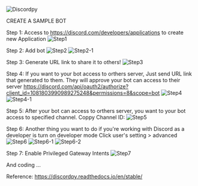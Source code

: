 ![Discordpy](./images/discordpy.png)

CREATE A SAMPLE BOT

Step 1: Access to https://discord.com/developers/applications to create new Application
![Step1](./images/step1.png)

Step 2: Add bot
![Step2](./images/step2.png)
![Step2-1](./images/step2-1.png)

Step 3: Generate URL link to share it to others!
![Step3](./images/step3.png)

Step 4: If you want to your bot access to orthers server, Just send URL link that generated to them. They will approve your bot can access to their server
https://discord.com/api/oauth2/authorize?client_id=1081803990989275248&permissions=8&scope=bot
![Step4](./images/step4.png)
![Step4-1](./images/step4-1.png)

Step 5: After your bot can access to orthers server, you want to your bot access to specified channel. Coppy Channel ID:
![Step5](./images/step5.png)

Step 6: Another thing you want to do if you're working with Discord as a developer is turn on developer mode
Click user's setting > advanced
![Step6](./images/step6.png)
![Step6-1](./images/step6-1.png)
![Step6-2](./images/step6-2.png)

Step 7: Enable Privileged Gateway Intents
![Step7](./images/step7.png)

And coding ...

Reference: https://discordpy.readthedocs.io/en/stable/
